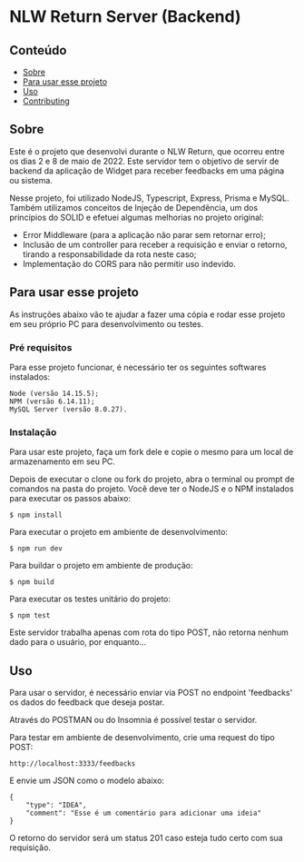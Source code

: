 # NLW Return Server (Backend)

## Conteúdo

- [Sobre](#about)
- [Para usar esse projeto](#getting_started)
- [Uso](#usage)
- [Contributing](../CONTRIBUTING.md)

## Sobre <a name = "about"></a>

Este é o projeto que desenvolvi durante o NLW Return, que ocorreu entre os dias 2 e 8 de maio de 2022. Este servidor tem o objetivo de servir de backend da aplicação de Widget para receber feedbacks em uma página ou sistema.

Nesse projeto, foi utilizado NodeJS, Typescript, Express, Prisma e MySQL. Também utilizamos conceitos de Injeção de Dependência, um dos princípios do SOLID e efetuei algumas melhorias no projeto original:

 - Error Middleware (para a aplicação não parar sem retornar erro);
 - Inclusão de um controller para receber a requisição e enviar o retorno, tirando a responsabilidade da rota neste caso;
 - Implementação do CORS para não permitir uso indevido.

## Para usar esse projeto <a name = "getting_started"></a>

As instruções abaixo vão te ajudar a fazer uma cópia e rodar esse projeto em seu próprio PC para desenvolvimento ou testes.

### Pré requisitos

Para esse projeto funcionar, é necessário ter os seguintes softwares instalados:

```
Node (versão 14.15.5);
NPM (versão 6.14.11);
MySQL Server (versão 8.0.27).
```

### Instalação

Para usar este projeto, faça um fork dele e copie o mesmo para um local de armazenamento em seu PC.

Depois de executar o clone ou fork do projeto, abra o terminal ou prompt de comandos na pasta do projeto. Você deve ter o NodeJS e o NPM instalados para executar os passos abaixo:

```
$ npm install
```

Para executar o projeto em ambiente de desenvolvimento:

```
$ npm run dev
```

Para buildar o projeto em ambiente de produção:

```
$ npm build
```

Para executar os testes unitário do projeto:

```
$ npm test
```

Este servidor trabalha apenas com rota do tipo POST, não retorna nenhum dado para o usuário, por enquanto...

## Uso <a name = "usage"></a>

Para usar o servidor, é necessário enviar via POST no endpoint 'feedbacks' os dados do feedback que deseja postar.

Através do POSTMAN ou do Insomnia é possível testar o servidor.

Para testar em ambiente de desenvolvimento, crie uma request do tipo POST:

```
http://localhost:3333/feedbacks
```

E envie um JSON como o modelo abaixo:

```
{
	"type": "IDEA",
	"comment": "Esse é um comentário para adicionar uma ideia"
}
```
O retorno do servidor será um status 201 caso esteja tudo certo com sua requisição.
